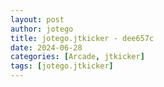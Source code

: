 ```yaml
---
layout: post
author: jotego
title: jotego.jtkicker - dee657c
date: 2024-06-28
categories: [Arcade, jtkicker]
tags: [jotego.jtkicker]
---
```


